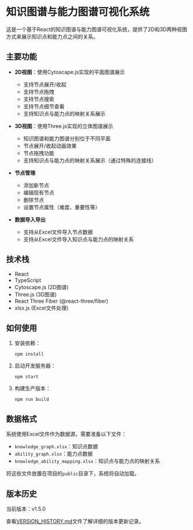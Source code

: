 # 知识图谱与能力图谱可视化系统

这是一个基于React的知识图谱与能力图谱可视化系统，提供了2D和3D两种视图方式来展示知识点和能力点之间的关系。

## 主要功能

- **2D视图**：使用Cytoscape.js实现的平面图谱展示
  - 支持节点展开/收起
  - 支持节点拖拽
  - 支持节点搜索
  - 支持节点细节查看
  - 支持知识点与能力点的映射关系展示

- **3D视图**：使用Three.js实现的立体图谱展示
  - 知识图谱和能力图谱分别位于不同平面
  - 节点展开/收起动画效果
  - 节点拖拽功能
  - 支持知识点与能力点的映射关系展示（通过特殊的连接线）

- **节点管理**
  - 添加新节点
  - 编辑现有节点
  - 删除节点
  - 设置节点属性（难度、重要性等）

- **数据导入导出**
  - 支持从Excel文件导入节点数据
  - 支持从Excel文件导入知识点与能力点的映射关系

## 技术栈

- React
- TypeScript
- Cytoscape.js (2D图谱)
- Three.js (3D图谱)
- React Three Fiber (@react-three/fiber)
- xlsx.js (Excel文件处理)

## 如何使用

1. 安装依赖：
   ```
   npm install
   ```

2. 启动开发服务器：
   ```
   npm start
   ```

3. 构建生产版本：
   ```
   npm run build
   ```

## 数据格式

系统使用Excel文件作为数据源，需要准备以下文件：

- `knowledge_graph.xlsx`：知识点数据
- `ability_graph.xlsx`：能力点数据
- `knowledge_ability_mapping.xlsx`：知识点与能力点的映射关系

将这些文件放置在项目的`public`目录下，系统将自动加载。

## 版本历史

当前版本：v1.5.0

查看[VERSION_HISTORY.md](./VERSION_HISTORY.md)文件了解详细的版本更新记录。
